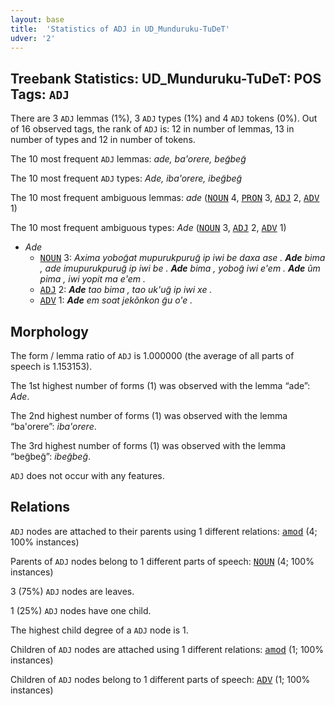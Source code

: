 ```yaml
---
layout: base
title:  'Statistics of ADJ in UD_Munduruku-TuDeT'
udver: '2'
---
```


## Treebank Statistics: UD_Munduruku-TuDeT: POS Tags: `ADJ`

There are 3 `ADJ` lemmas (1%), 3 `ADJ` types (1%) and 4 `ADJ` tokens (0%).
Out of 16 observed tags, the rank of `ADJ` is: 12 in number of lemmas, 13 in number of types and 12 in number of tokens.

The 10 most frequent `ADJ` lemmas: <em>ade, ba'orere, beg̃beg̃</em>

The 10 most frequent `ADJ` types:  <em>Ade, iba'orere, ibeg̃beg̃</em>

The 10 most frequent ambiguous lemmas: <em>ade</em> (<tt><a href="myu_tudet-pos-NOUN.html">NOUN</a></tt> 4, <tt><a href="myu_tudet-pos-PRON.html">PRON</a></tt> 3, <tt><a href="myu_tudet-pos-ADJ.html">ADJ</a></tt> 2, <tt><a href="myu_tudet-pos-ADV.html">ADV</a></tt> 1)

The 10 most frequent ambiguous types:  <em>Ade</em> (<tt><a href="myu_tudet-pos-NOUN.html">NOUN</a></tt> 3, <tt><a href="myu_tudet-pos-ADJ.html">ADJ</a></tt> 2, <tt><a href="myu_tudet-pos-ADV.html">ADV</a></tt> 1)


* <em>Ade</em>
  * <tt><a href="myu_tudet-pos-NOUN.html">NOUN</a></tt> 3: <em>Axima yobog̃at mupurukpurug̃ ip iwi be daxa ase . <b>Ade</b> bima , ade imupurukpurug̃ ip iwi be . <b>Ade</b> bima , yobog̃ iwi e'em . <b>Ade</b> ũm pima , iwi yopit ma e'em .</em>
  * <tt><a href="myu_tudet-pos-ADJ.html">ADJ</a></tt> 2: <em><b>Ade</b> tao bima , tao uk'ug̃ ip iwi xe .</em>
  * <tt><a href="myu_tudet-pos-ADV.html">ADV</a></tt> 1: <em><b>Ade</b> em soat jekõnkon g̃u o'e .</em>

## Morphology

The form / lemma ratio of `ADJ` is 1.000000 (the average of all parts of speech is 1.153153).

The 1st highest number of forms (1) was observed with the lemma “ade”: <em>Ade</em>.

The 2nd highest number of forms (1) was observed with the lemma “ba'orere”: <em>iba'orere</em>.

The 3rd highest number of forms (1) was observed with the lemma “beg̃beg̃”: <em>ibeg̃beg̃</em>.

`ADJ` does not occur with any features.


## Relations

`ADJ` nodes are attached to their parents using 1 different relations: <tt><a href="myu_tudet-dep-amod.html">amod</a></tt> (4; 100% instances)

Parents of `ADJ` nodes belong to 1 different parts of speech: <tt><a href="myu_tudet-pos-NOUN.html">NOUN</a></tt> (4; 100% instances)

3 (75%) `ADJ` nodes are leaves.

1 (25%) `ADJ` nodes have one child.

The highest child degree of a `ADJ` node is 1.

Children of `ADJ` nodes are attached using 1 different relations: <tt><a href="myu_tudet-dep-amod.html">amod</a></tt> (1; 100% instances)

Children of `ADJ` nodes belong to 1 different parts of speech: <tt><a href="myu_tudet-pos-ADV.html">ADV</a></tt> (1; 100% instances)


